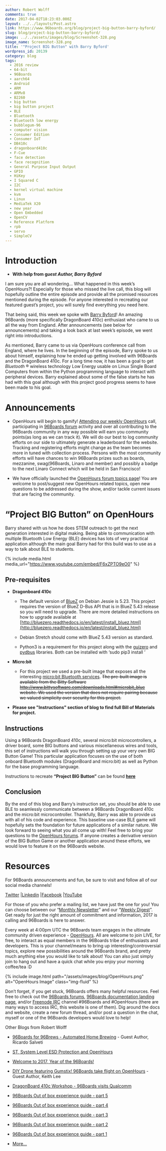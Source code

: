 ```yaml
---
author: Robert Wolff
comments: true
date: 2017-04-02T18:23:03.000Z
layout: ../../layouts/Post.astro
link: https://www.96boards.org/blog/project-big-button-barry-byford/
slug: blog/project-big-button-barry-byford/
image: ../../assets/images/blog/Screenshot-328.png
image_name: Screenshot-328.png
title: '"Project BIG Button" with Barry Byford'
wordpress_id: 20139
category: blog
tags:
  - 2016 review
  - 64-bit
  - 96Boards
  - aarch64
  - Android
  - ARM
  - ARMv8
  - B2260
  - big button
  - big button project
  - BLE
  - Bluetooth
  - Bluetooth low energy
  - bubblegum-96
  - computer vision
  - Consumer Edition
  - Consumer IoT
  - DB410c
  - dragonboard410c
  - F-Cue
  - face detection
  - face recognition
  - General Purpose Input Output
  - GPIO
  - HiKey
  - I Squared C
  - I2C
  - kernel virtual machine
  - kvm
  - Linux
  - MediaTek X20
  - new year
  - Open Embedded
  - OpenCV
  - Reference Platform
  - rpb
  - servo
  - SimpleCV
---
```


# **Introduction**

- **With help from g*uest Author, Barry Byford***

I am sure you are all wondering… What happened in this week’s OpenHours?! Especially for those who missed the live call, this blog will hopefully outline the entire episode and provide all the promised resources mentioned during the episode. For anyone interested in recreating our featured guest’s project, you will surely find everything you need here.

That being said, this week we spoke with [Barry Byford](https://twitter.com/uk_baz)! An amazing 96Boards (more specifically DragonBoard 410c) enthusiast who came to us all the way from England. After announcements (see below for announcements) and taking a look back at last week’s episode, we went right into introductions.

As mentioned, Barry came to us via OpenHours conference call from England, where he lives. In the beginning of the episode, Barry spoke to us about himself, explaining how he ended up getting involved with 96Boards and the DragonBoard 410c. For a long time now, it has been a goal to get _Bluetooth_ ® wireless technology Low Energy usable on Linux Single Board Computers from within the Python programming language to interact with peripheral devices. Barry explained about some of the false starts he has had with this goal although with this project good progress seems to have been made to his goal.

# **Announcements**

- OpenHours will begin to gamify! [Attending our weekly OpenHours](/) call, participating in [96Boards forum](https://discuss.96boards.org) activity and over all contributing to the 96Boards community in any way possible will earn you community points(as long as we can track it). We will do our best to log community efforts on our side to ultimately generate a leaderboard for the website. Tracking and registering efforts might change as the team becomes more in tuned with collection process. Persons with the most community efforts will have chances to win 96Boards prizes such as boards, mezzanine, swag(96Boards, Linaro and member) and possibly a badge to the next Linaro Connect which will be held in San Francisco!

- We have officially launched the [OpenHours forum topics page](https://discuss.96boards.org/c/general/OpenHours)! You are welcome to post/suggest new OpenHours related topics, open new questions to be addressed during the show, and/or tackle current issues that are facing the community.

# **“Project BIG Button” on OpenHours**

Barry shared with us how he does STEM outreach to get the next generation interested in digital making. Being able to communication with multiple Bluetooth Low Energy (BLE) devices has lots of very practical application although the main goal Barry had for this build was to use as a way to talk about BLE to students.

{% include media.html media_url="https://www.youtube.com/embed/F6xZPTO9eO0" %}

## **Pre-requisites**

- **Dragonboard 410c**

  - The default version of [BlueZ](http://www.bluez.org/) on Debian Jessie is 5.23. This project requires the version of BlueZ D-Bus API that is in BlueZ 5.43 release so you will need to upgrade. There are more detailed instructions on how to upgrade available at [http://bluezero.readthedocs.io/en/latest/install_bluez.html](http://bluezero.readthedocs.io/en/latest/install_bluez.html)

  - Debian Stretch should come with BlueZ 5.43 version as standard.

  - Python3 is a requirement for this project along with the [guizero](https://pypi.python.org/pypi/guizero/) and [pydbus](https://pypi.python.org/pypi/pydbus/) libraries. Both can be installed with ‘sudo pip3 install <library name>’

- **Micro:bit**

  - For this project we used a pre-built image that exposes all the interesting [micro:bit Bluetooth services](https://lancaster-university.github.io/microbit-docs/resources/bluetooth/bluetooth_profile.html). ~~The pre-built image is available from the Bitty Software http://www.bittysoftware.com/downloads.html#microbit_blue website. We used the version that does not require pairing because we valued simplicity over security for this project.~~

- **Please see "Instructions" section of blog to find full Bill of Materials for project.**

## **Instructions**

Using a 96Boards DragonBoard 410c, several micro:bit microcontrollers, a driver board, some BIG buttons and various miscellaneous wires and tools, this set of instructions will walk you through setting up your very own BIG Button Game! This particular application focuses on the use of both onboard Bluetooth modules (DragonBoard and micro:bit) as well as Python for the base programming language.

Instructions to recreate **“Project BIG Button”** can be found **[here](https://ukbaz.github.io/howto/proj_big_btn.html)**

## **Conclusion**

By the end of this blog and Barry’s instruction set, you should be able to use BLE to seamlessly communicate between a 96Boards DragonBoard 410c and the micro:bit microcontroller. Thankfully, Barry was able to provide us with all of his code and experience. This baseline use-case BLE game will hopefully sets the foundation for future applications of a similar nature. We look forward to seeing what you all come up with! Feel free to bring your questions to the [OpenHours forums](https://discuss.96boards.org/c/general/OpenHours). If anyone creates a derivative version of the BIG Button Game or another application around these efforts, we would love to feature it on the 96Boards website.

# **Resources**

For 96Boards announcements and fun, be sure to visit and follow all of our social media channels!

[Twitter](https://twitter.com/96Boards) &#124;[Linkedin](https://www.linkedin.com/company/6637095?trk=tyah&trkInfo=clickedVertical%3Ashowcase%2CclickedEntityId%3A6637095%2Cidx%3A1-1-1%2CtarId%3A1483603913878%2Ctas%3A96boards) &#124;[Facebook](https://www.facebook.com/96Boards/) &#124;[YouTube](https://www.youtube.com/c/96boards)

For those of you who prefer a mailing list, we have just the one for you! You can choose between our “[Monthly Newsletter](/digest/)” and our “[Weekly Digest](/digest/)”. Get ready for just the right amount of commitment and information, 2017 is calling and 96Boards is here to answer.

Every week at 4:00pm UTC the 96Boards team engages in the ultimate community driven experience - [OpenHours](/). All are welcome to join LIVE, for free, to interact as equal members in the 96Boards tribe of enthusiasts and developers. This is your channel/means to bring up interesting/controversial topics, explore new possibilities around the 96Boards brand, and pretty much anything else you would like to talk about! You can also just simply join to hang out and have a quick chat while you enjoy your morning coffee/tea :D

{% include image.html path="/assets/images/blog/OpenHours.png" alt="OpenHours Image" class="img-fluid" %}

Don’t forget, if you get stuck, 96Boards offers many helpful resources. Feel free to check out the [96Boards forums](https://discuss.96boards.org/), [96Boards documentation landing page](https://github.com/96boards/documentation/), and/or [Freenode IRC](http://webchat.freenode.net/?channels=%2396boards) channel #96Boards and #OpenHours (there are many ways to access IRC, this website is one of them). Dig around the docs and website, create a new forum thread, and/or post a question in the chat, myself or one of the 96Boards developers would love to help!

Other Blogs from Robert Wolff

- [96Boards for 96Brews - Automated Home Brewing](/blog/96boards-96brews-automated-home-brewing/) - Guest Author, Ricardo Salveti

- [ST, System Level ESD Protection and OpenHours](/blog/st-system-level-esd-protection/)

- [Welcome to 2017, Year of the 96Boards!](/blog/welcome-2017-year-96boards/)

- [DIY Drone featuring Gumstix! 96Boards take flight on OpenHours](/blog/diy-drone-featuring-gumstix-96boards-take-flight-openhours/) - Guest Author, Keith Lee

- [DragonBoard 410c Workshop - 96Boards visits Qualcomm](/blog/dragonboard-410c-workshop-96boards-visits-qualcomm/)

- [96Boards Out of box experience guide - part 5](/blog/96boards-box-experience-guide-5/)

- [96Boards Out of box experience guide - part 4](/blog/96boards-box-experience-guide-4/)

- [96Boards Out of box experience guide - part 3](/blog/96boards-box-experience-guide-3/)

- [96Boards Out of box experience guide - part 2](/blog/96boards-box-experience-guide-2/)

- [96Boards Out of box experience guide - part 1](/blog/96boards-box-experience-guide-1/)

- [More...]()

